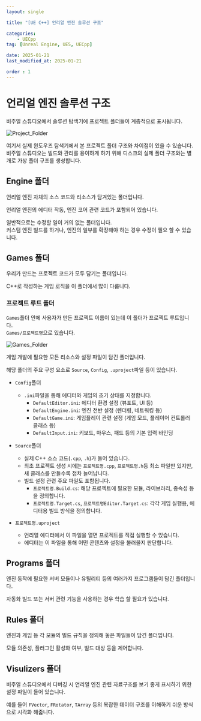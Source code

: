 ```yaml
---
layout: single

title: "[UE C++] 언리얼 엔진 솔루션 구조"

categories:
    - UECpp
tag: [Unreal Engine, UE5, UECpp]

date: 2025-01-21
last_modified_at: 2025-01-21

order : 1
---
```


# 언리얼 엔진 솔루션 구조

비주얼 스튜디오에서 솔루션 탐색기에 프로젝트 폴더들이 계층적으로 표시됩니다.

![Project_Folder]({{site.url}}/images/ue5/uecpp/2025-01-21-SolutionExplorer/SolutionExplorer-Project_Folder.PNG)

여기서 실제 윈도우즈 탐색기에서 본 프로젝트 폴더 구조와 차이점이 있을 수 있습니다.  
비주얼 스튜디오는 빌드와 관리를 용이하게 하기 위해 디스크의 실제 폴더 구조와는 별개로 가상 폴더 구조를 생성합니다.

## Engine 폴더

언리얼 엔진 자체의 소스 코드와 리소스가 담겨있는 폴더입니다.

언리얼 엔진의 에디터 작동, 엔진 코어 관련 코드가 포함되어 있습니다.

일반적으로는 수정할 일이 거의 없는 폴더입니다.  
커스텀 엔진 빌드를 하거나, 엔진의 일부를 확장해야 하는 경우 수정이 필요 할 수 있습니다.

## Games 폴더

우리가 만드는 프로젝트 코드가 모두 담기는 폴더입니다.

C++로 작성하는 게임 로직을 이 폴더에서 많이 다룹니다.

### 프로젝트 루트 폴더

`Games`폴더 안에 사용자가 만든 프로젝트 이름이 있는데 이 폴더가 프로젝트 루트입니다.  
`Games/프로젝트명`으로 있습니다.

![Games_Folder]({{site.url}}/images/ue5/uecpp/2025-01-21-SolutionExplorer/SolutionExplorer-Games_Folder.PNG)

게임 개발에 필요한 모든 리소스와 설정 파일이 담긴 폴더입니다.

해당 폴더의 주요 구성 요소로 `Source`, `Config`, `.uproject`파일 등이 있습니다.

+ `Config`폴더
    + `.ini`파일을 통해 에디터와 게임의 초기 상태를 지정합니다.
        - `DefaultEditor.ini`: 에디터 환경 설정 (뷰포트, UI 등)
        - `DefaultEngine.ini`: 엔진 전반 설정 (렌더링, 네트워킹 등)
        - `DefaultGame.ini`: 게임플레이 관련 설정 (게임 모드, 플레이어 컨트롤러 클래스 등)
        - `DefaultInput.ini`: 키보드, 마우스, 패드 등의 기본 입력 바인딩

+ `Source`폴더
    + 실제 C++ 소스 코드(`.cpp`, `.h`)가 들어 있습니다.
    + 최초 프로젝트 생성 시에는 `프로젝트명.cpp`, `프로젝트명.h`등 최소 파일만 있지만, 새 클래스를 만들수록 점차 늘어납니다.
    + 빌드 설정 관련 주요 파일도 포함됩니다.
        - `프로젝트명.Build.cs`: 해당 프로젝트에 필요한 모듈, 라이브러리, 종속성 등을 정의합니다.
        - `프로젝트명.Target.cs`, `프로젝트명Editor.Target.cs`: 각각 게임 실행용, 에디터용 빌드 방식을 정의합니다.

+ `프로젝트명.uproject`
    + 언리얼 에디터에서 이 파일을 열면 프로젝트를 직접 실행할 수 있습니다.
    + 에디터는 이 파일을 통해 어떤 콘텐츠와 설정을 불러올지 판단합니다.

## Programs 폴더

엔진 동작에 필요한 서버 모듈이나 유틸리티 등의 여러가지 프로그램들이 담긴 폴더입니다.

자동화 빌드 또는 서버 관련 기능을 사용하는 경우 학습 할 필요가 있습니다.

## Rules 폴더

엔진과 게임 등 각 모듈의 빌드 규칙을 정의해 놓은 파일들이 담긴 폴더입니다.

모듈 의존성, 플러그인 활성화 여부, 빌드 대상 등을 제어합니다.

## Visulizers 폴더

비주얼 스튜디오에서 디버깅 시 언리얼 엔진 관련 자료구조를 보기 좋게 표시하기 위한 설정 파일이 들어 있습니다.

예를 들어 `FVector`, `FRotator`, `TArray` 등의 복잡한 데이터 구조를 이해하기 쉬운 방식으로 시각화 해줍니다.